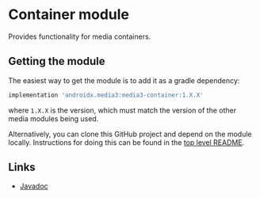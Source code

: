 # Container module

Provides functionality for media containers.

## Getting the module

The easiest way to get the module is to add it as a gradle dependency:

```gradle
implementation 'androidx.media3:media3-container:1.X.X'
```

where `1.X.X` is the version, which must match the version of the other media
modules being used.

Alternatively, you can clone this GitHub project and depend on the module
locally. Instructions for doing this can be found in the [top level README][].

[top level README]: ../../README.md

## Links

*   [Javadoc][]

[Javadoc]: https://developer.android.com/reference/androidx/media3/container/package-summary
